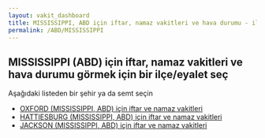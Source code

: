 ```yaml
---
layout: vakit_dashboard
title: MISSISSIPPI, ABD için iftar, namaz vakitleri ve hava durumu - ilçe/eyalet seç
permalink: /ABD/MISSISSIPPI
---
```


## MISSISSIPPI (ABD) için iftar, namaz vakitleri ve hava durumu  görmek için bir ilçe/eyalet seç

Aşağıdaki listeden bir şehir ya da semt seçin

* [OXFORD (MISSISSIPPI, ABD) için iftar ve namaz vakitleri](/ABD/MISSISSIPPI/OXFORD)
* [HATTIESBURG (MISSISSIPPI, ABD) için iftar ve namaz vakitleri](/ABD/MISSISSIPPI/HATTIESBURG)
* [JACKSON (MISSISSIPPI, ABD) için iftar ve namaz vakitleri](/ABD/MISSISSIPPI/JACKSON)

<script type="text/javascript">
  var GLOBAL_COUNTRY = 'ABD';
  var GLOBAL_CITY = 'MISSISSIPPI';
  var GLOBAL_STATE = 'MISSISSIPPI';
</script>
